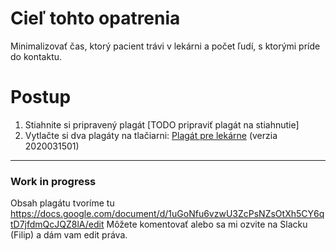 # Cieľ tohto opatrenia

Minimalizovať čas, ktorý pacient trávi v lekárni a počet ľudí, s ktorými príde do kontaktu.

# Postup

1. Stiahnite si pripravený plagát [TODO pripraviť plagát na stiahnutie]
2. Vytlačte si dva plagáty na tlačiarni: [Plagát pre lekárne](files/plagaty/lekarne/plagat-v2020031501.pdf) (verzia 2020031501)

***

### Work in progress

Obsah plagátu tvoríme tu https://docs.google.com/document/d/1uGoNfu6vzwU3ZcPsNZsOtXh5CY6qtD7jfdmQcJQZ8lA/edit Môžete komentovať alebo sa mi ozvite na Slacku (Filip) a dám vam edit práva.
 